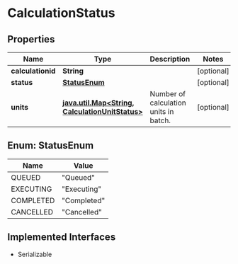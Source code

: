 

# CalculationStatus

## Properties

Name | Type | Description | Notes
------------ | ------------- | ------------- | -------------
**calculationid** | **String** |  |  [optional]
**status** | [**StatusEnum**](#StatusEnum) |  |  [optional]
**units** | [**java.util.Map&lt;String, CalculationUnitStatus&gt;**](CalculationUnitStatus.md) | Number of calculation units in batch. |  [optional]



## Enum: StatusEnum

Name | Value
---- | -----
QUEUED | &quot;Queued&quot;
EXECUTING | &quot;Executing&quot;
COMPLETED | &quot;Completed&quot;
CANCELLED | &quot;Cancelled&quot;


## Implemented Interfaces

* Serializable


